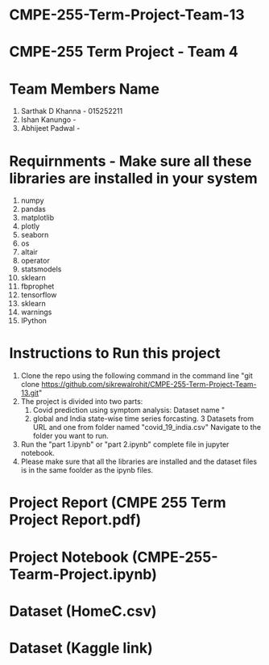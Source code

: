 # CMPE-255-Term-Project-Team-13
# CMPE-255 Term Project - Team 4 

# Team Members Name
1) Sarthak D Khanna - 015252211
2) Ishan Kanungo - 
3) Abhijeet Padwal - 

# Requirnments - Make sure all these libraries are installed in your system
1) numpy
2) pandas
3) matplotlib
4) plotly
5) seaborn
6) os
7) altair
8) operator
9) statsmodels
10) sklearn
11) fbprophet
12) tensorflow
13) sklearn
14) warnings
15) IPython

# Instructions to Run this project
1) Clone the repo using the following command in the command line "git clone https://github.com/sikrewalrohit/CMPE-255-Term-Project-Team-13.git"
2) The project is divided into two parts:
    1. Covid prediction using symptom analysis: Dataset name "
    2. global and India state-wise time series forcasting. 3 Datasets from URL and one from folder named "covid_19_india.csv"
    Navigate to the folder you want to run.
3) Run the "part 1.ipynb" or "part 2.ipynb" complete file in jupyter notebook.  
4) Please make sure that all the libraries are installed and the dataset files is in the same foolder as the ipynb files.

# Project Report (CMPE 255 Term Project Report.pdf)


# Project Notebook (CMPE-255-Tearm-Project.ipynb)


# Dataset (HomeC.csv)


# Dataset (Kaggle link)
